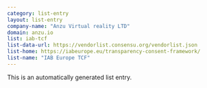 ```yaml
---
category: list-entry
layout: list-entry
company-name: "Anzu Virtual reality LTD"
domain: anzu.io
list: iab-tcf
list-data-url: https://vendorlist.consensu.org/vendorlist.json
list-home: https://iabeurope.eu/transparency-consent-framework/
list-name: "IAB Europe TCF"
---
```


This is an automatically generated list entry.
